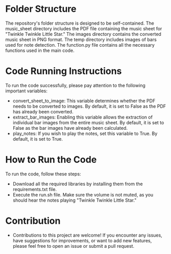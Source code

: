 # Folder Structure
The repository's folder structure is designed to be self-contained. The music_sheet directory includes the PDF file containing the music sheet for "Twinkle Twinkle Little Star." The images directory contains the converted music sheet in PNG format. The temp directory includes images of bars used for note detection. The function.py file contains all the necessary functions used in the main code.

# Code Running Instructions
To run the code successfully, please pay attention to the following important variables:

- convert_sheet_to_image: This variable determines whether the PDF needs to be converted to images. By default, it is set to False as the PDF has already been converted.
- extract_bar_images: Enabling this variable allows the extraction of individual bar images from the entire music sheet. By default, it is set to False as the bar images have already been calculated.
- play_notes: If you wish to play the notes, set this variable to True. By default, it is set to True.

# How to Run the Code
To run the code, follow these steps:

- Download all the required libraries by installing them from the requirements.txt file.
- Execute the run.sh file. Make sure the volume is not muted, as you should hear the notes playing "Twinkle Twinkle Little Star."

# Contribution
- Contributions to this project are welcome! If you encounter any issues, have suggestions for improvements, or want to add new features, please feel free to open an issue or submit a pull request.